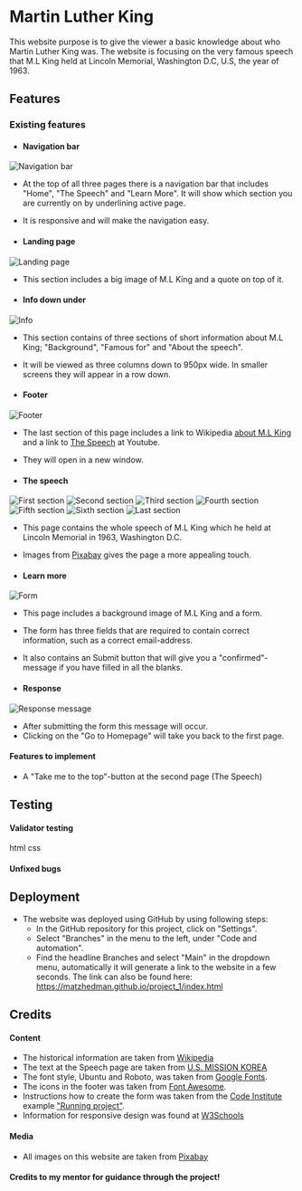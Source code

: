 # Martin Luther King
This website purpose is to give the viewer a basic knowledge about who Martin Luther King was. The website is focusing on the very famous speech that M.L King held at Lincoln Memorial, Washington D.C, U.S, the year of 1963.

## Features
### Existing features
* #### Navigation bar
![Navigation bar](/assets/images/images_readme_fp/Ska%CC%88rmavbild%202022-12-03%20kl.%2014.32.00.png)
* At the top of all three pages there is a navigation bar that includes "Home", "The Speech" and "Learn More". It will show which section you are currently on by underlining active page.

* It is responsive and will make the navigation easy.

* #### Landing page
![Landing page](/assets/images/images_readme_fp/Ska%CC%88rmavbild%202022-12-03%20kl.%2015.01.43.png)
* This section includes a big image of M.L King and a quote on top of it.

* #### Info down under
![Info](/assets/images/images_readme_fp/Ska%CC%88rmavbild%202022-12-03%20kl.%2015.01.58.png)
* This section contains of three sections of short information about M.L King; "Background", "Famous for" and "About the speech".
* It will be viewed as three columns down to 950px wide. In smaller screens they will appear in a row down.

* #### Footer
![Footer](/assets/images/images_readme_fp/Ska%CC%88rmavbild%202022-12-03%20kl.%2015.02.06.png)
* The last section of this page includes a link to Wikipedia [about M.L King](https://en.wikipedia.org/wiki/Martin_Luther_King_Jr.) and a link to [The Speech](https://youtu.be/smEqnnklfYs) at Youtube.
* They will open in a new window.

* #### The speech
![First section](/assets/images/images_readme_sp/Ska%CC%88rmavbild%202022-12-03%20kl.%2021.23.48.png)
![Second section](/assets/images/images_readme_sp/Ska%CC%88rmavbild%202022-12-03%20kl.%2021.24.13.png)
![Third section](/assets/images/images_readme_sp/Ska%CC%88rmavbild%202022-12-03%20kl.%2021.24.31.png)
![Fourth section](/assets/images/images_readme_sp/Ska%CC%88rmavbild%202022-12-03%20kl.%2021.24.42.png)
![Fifth section](/assets/images/images_readme_sp/Ska%CC%88rmavbild%202022-12-03%20kl.%2021.24.53.png)
![Sixth section](/assets/images/images_readme_sp/Ska%CC%88rmavbild%202022-12-03%20kl.%2021.30.18.png)
![Last section](/assets/images/images_readme_sp/Ska%CC%88rmavbild%202022-12-03%20kl.%2021.25.35.png)
* This page contains the whole speech of M.L King which he held at Lincoln Memorial in 1963, Washington D.C.
* Images from [Pixabay](https://pixabay.com/) gives the page a more appealing touch.
    

* #### Learn more
![Form](/assets/images/images_readme_tp/Ska%CC%88rmavbild%202022-12-03%20kl.%2021.48.08.png)
* This page includes a background image of M.L King and a form.
* The form has three fields that are required to contain correct information, such as a correct email-address.
* It also contains an Submit button that will give you a "confirmed"-message if you have filled in all the blanks.

* #### Response
![Response message](/assets/images/images_readme_lastp/Ska%CC%88rmavbild%202022-12-03%20kl.%2022.40.11.png)
* After submitting the form this message will occur.
* Clicking on the "Go to Homepage" will take you back to the first page.

#### Features to implement
* A "Take me to the top"-button at the second page (The Speech)

## Testing
#### Validator testing
html
css

#### Unfixed bugs

## Deployment
* The website was deployed using GitHub by using following steps:
    * In the GitHub repository for this project, click on "Settings".
    * Select "Branches" in the menu to the left, under "Code and automation".
    * Find the headline Branches and select "Main" in the dropdown menu, automatically it will generate a link to the website in a few seconds. 
The link can also be found here: 
https://matzhedman.github.io/project_1/index.html

## Credits
#### Content
* The historical information are taken from [Wikipedia](https://en.wikipedia.org/wiki/Martin_Luther_King_Jr.)
* The text at the Speech page are taken from [U.S. MISSION KOREA](https://kr.usembassy.gov/martin-luther-king-jr-dream-speech-1963/)
* The font style, Ubuntu and Roboto, was taken from [Google Fonts](https://fonts.google.com/).
* The icons in the footer was taken from [Font Awesome](https://fontawesome.com/).
* Instructions how to create the form was taken from the [Code Institute](https://learn.codeinstitute.net/dashboard) example ["Running project"](https://code-institute-org.github.io/love-running-2.0/index.html).
* Information for responsive design was found at [W3Schools](https://www.w3schools.com/css/css_rwd_intro.asp)

#### Media
* All images on this website are taken from [Pixabay](https://pixabay.com/)

#### Credits to my mentor for guidance through the project!

